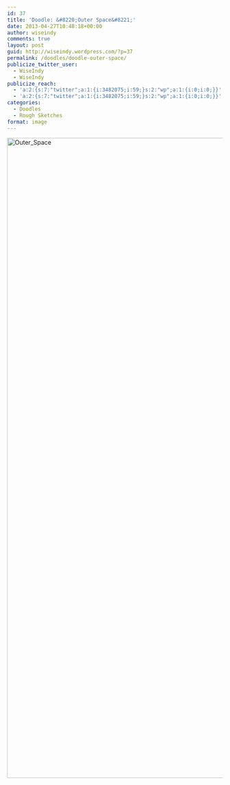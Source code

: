 ```yaml
---
id: 37
title: 'Doodle: &#8220;Outer Space&#8221;'
date: 2013-04-27T10:48:18+00:00
author: wiseindy
comments: true
layout: post
guid: http://wiseindy.wordpress.com/?p=37
permalink: /doodles/doodle-outer-space/
publicize_twitter_user:
  - WiseIndy
  - WiseIndy
publicize_reach:
  - 'a:2:{s:7:"twitter";a:1:{i:3482075;i:59;}s:2:"wp";a:1:{i:0;i:0;}}'
  - 'a:2:{s:7:"twitter";a:1:{i:3482075;i:59;}s:2:"wp";a:1:{i:0;i:0;}}'
categories:
  - Doodles
  - Rough Sketches
format: image
---
```

<img class="alignnone size-full wp-image-42" alt="Outer_Space" src="http://wiseindy.com/wp-content/uploads/2013/04/outer_space1.png" width="960" height="1494" />